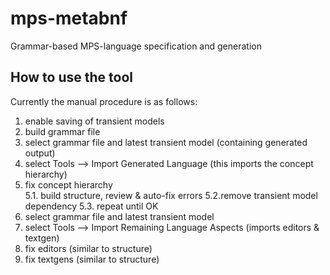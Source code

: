 # mps-metabnf
Grammar-based MPS-language specification and generation

## How to use the tool
Currently the manual procedure is as follows: 

1. enable saving of transient models 
2. build grammar file 
3. select grammar file and latest transient model (containing generated output) 
4. select Tools --> Import Generated Language (this imports the concept hierarchy) 
5. fix concept hierarchy  
  5.1. build structure, review & auto-fix errors 
  5.2.remove transient model dependency 
  5.3. repeat until OK 
6. select grammar file and latest transient model 
7. select Tools --> Import Remaining Language Aspects (imports editors & textgen) 
8. fix editors (similar to structure) 
9. fix textgens (similar to structure)
